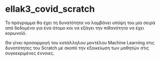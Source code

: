 # ellak3_covid_scratch

Το πρόγραμμα θα έχει τη δυνατότητα να λαμβάνει υπόψη του μία σειρά από δεδομένα για ένα άτομο και να εξάγει την πιθανότητα να έχει κορωνοϊό.

Θα γίνει προσαρμογή του κατάλληλου μοντέλου Machine Learning στις δυνατότητες του Scratch με σκοπό την εξοικείωση των μαθητών στις συγκεκριμένες έννοιες.
